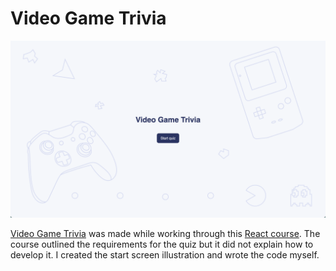 # Video Game Trivia

![Video game trivia start screen with a start quiz button](/readme-assets/trivia-start.png)

[Video Game Trivia](https://alextownson.github.io/trivia/) was made while working through this [React course](https://www.youtube.com/watch?v=bMknfKXIFA8&t=5118s&ab_channel=freeCodeCamp.org). The course outlined the requirements for the quiz but it did not explain how to develop it. I created the start screen illustration and wrote the code myself. 

